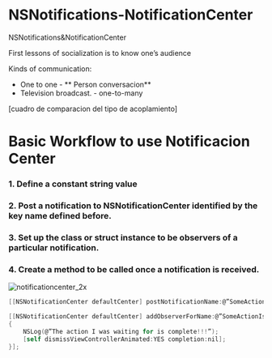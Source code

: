 # NSNotifications-NotificationCenter
NSNotifications&amp;NotificationCenter

First lessons of socialization is to know one’s audience

Kinds of communication:

- One to one - ** Person conversacion**
- Television broadcast. - one-to-many

[cuadro de comparacion del tipo de acoplamiento]

# Basic Workflow to use Notificacion Center

### 1. Define a constant string value
### 2. Post a notification to NSNotificationCenter identified by the key name defined before.
### 3. Set up the class or struct instance to be observers of a particular notification.
### 4. Create a method to be called once a notification is received.

![notificationcenter_2x](https://user-images.githubusercontent.com/24994818/60770616-86e7e000-a0a2-11e9-8287-de8a9953b1ec.png)

``` objective-c
[[NSNotificationCenter defaultCenter] postNotificationName:@”SomeActionIsComplete” object:nil userInfo:nil];
```
``` objective-c
[[NSNotificationCenter defaultCenter] addObserverForName:@”SomeActionIsComplete” object:nil queue:nil usingBlock:^(NSNotification *note)
{
    NSLog(@”The action I was waiting for is complete!!!”);
    [self dismissViewControllerAnimated:YES completion:nil];
}];
```


 


